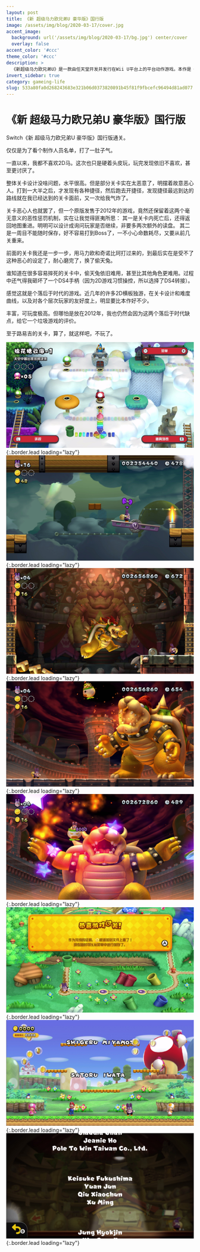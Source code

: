 ```yaml
---
layout: post
title: 《新 超级马力欧兄弟U 豪华版》国行版
image: /assets/img/blog/2020-03-17/cover.jpg
accent_image: 
  background: url('/assets/img/blog/2020-03-17/bg.jpg') center/cover
  overlay: false
accent_color: '#ccc'
theme_color: '#ccc'
description: >
  《新超级马力欧兄弟U》是一款由任天堂开发并发行在Wii U平台上的平台动作游戏。本作是《新超级马力欧兄弟Wii》的正统续作，也是马力欧系列第一款可以使用Mii形象作为可操作角色的游戏。游戏又于2019年1月11日在任天堂Switch上推出了加强版《New 超级马力欧兄弟U 豪华版》，同时正式加入对繁体中文与简体中文的支持。2019年12月10日，本作的豪华版作为中国大陆版任天堂Switch首发游戏同主机发售。
invert_sidebar: true
category: gameing-life
slug: 533a80fa0d268243683e321b06d0373820891b45f81f9fbcefc96494d81ad077
---
```


# 《新 超级马力欧兄弟U 豪华版》国行版

Switch《新 超级马力欧兄弟U 豪华版》国行版通关。

仅仅是为了看个制作人员名单，打了一肚子气。 

一直以来，我都不喜欢2D马。这次也只是硬着头皮玩，玩完发现依旧不喜欢，甚至更讨厌了。

整体关卡设计没啥问题，水平很高。但是部分关卡实在太恶意了，明摆着故意恶心人。打到一大半之后，才发现有各种捷径，然后跑去开捷径，发现捷径最远到达的路线就在我已经达到的关卡面前，又一次给我气炸了。

关卡恶心人也就罢了，但一个原版发售于2012年的游戏，竟然还保留着这两个毫无意义的恶性惩罚机制，实在让我觉得匪夷所思：
其一是关卡内死亡后，还得返回地图重进。明明可以设计成询问玩家是否继续，非要多两次额外的读盘。
其二是一周目不能随时保存，好不容易打到Boss了，一不小心命数耗尽，又要从前几关重来。

前面的关卡我还是一步一步，用马力欧和奇诺比珂打过来的，到最后实在是受不了这种恶心的设定了，耐心磨完了，换了偷天兔。

谁知道在很多容易摔死的关卡中，偷天兔依旧难用，甚至比其他角色更难用。过程中还气得我砸坏了一个DS4手柄（因为2D游戏习惯操控，所以选择了DS4转接）。

感觉这就是个落后于时代的游戏。近几年的许多2D横板独游，在关卡设计和难度曲线，以及对各个层次玩家的友好度上，明显要比本作好不少。

丰富，可玩度极高。但哪怕是放在2012年，我也仍然会因为这两个落后于时代缺点，给它一个垃圾游戏的评价。

至于路易吉的关卡，算了，就这样吧，不玩了。

![](/assets/img/blog/2020-03-17/1.jpg){:.border.lead loading="lazy"}
![](/assets/img/blog/2020-03-17/2.jpg){:.border.lead loading="lazy"}
![](/assets/img/blog/2020-03-17/3.jpg){:.border.lead loading="lazy"}
![](/assets/img/blog/2020-03-17/4.jpg){:.border.lead loading="lazy"}
![](/assets/img/blog/2020-03-17/5.jpg){:.border.lead loading="lazy"}
![](/assets/img/blog/2020-03-17/6.jpg){:.border.lead loading="lazy"}
![](/assets/img/blog/2020-03-17/7.jpg){:.border.lead loading="lazy"}
![](/assets/img/blog/2020-03-17/8.jpg){:.border.lead loading="lazy"}